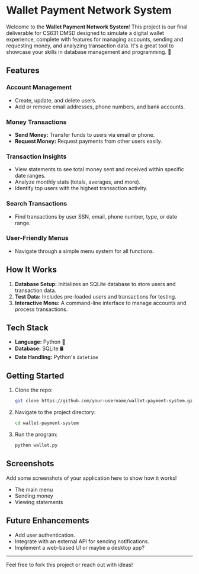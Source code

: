# Wallet Payment Network System

Welcome to the **Wallet Payment Network System**! This project is our final deliverable for CS631 DMSD designed to simulate a digital wallet experience, complete with features for managing accounts, sending and requesting money, and analyzing transaction data. It's a great tool to showcase your skills in database management and programming. 🚀

## Features

### Account Management
- Create, update, and delete users.
- Add or remove email addresses, phone numbers, and bank accounts.

### Money Transactions
- **Send Money:** Transfer funds to users via email or phone.
- **Request Money:** Request payments from other users easily.

### Transaction Insights
- View statements to see total money sent and received within specific date ranges.
- Analyze monthly stats (totals, averages, and more).
- Identify top users with the highest transaction activity.

### Search Transactions
- Find transactions by user SSN, email, phone number, type, or date range.

### User-Friendly Menus
- Navigate through a simple menu system for all functions.

## How It Works
1. **Database Setup:** Initializes an SQLite database to store users and transaction data.
2. **Test Data:** Includes pre-loaded users and transactions for testing.
3. **Interactive Menu:** A command-line interface to manage accounts and process transactions.

## Tech Stack
- **Language:** Python 🐍
- **Database:** SQLite 🛢️
- **Date Handling:** Python's `datetime`

## Getting Started

1. Clone the repo:
   ```bash
   git clone https://github.com/your-username/wallet-payment-system.git
   ```
2. Navigate to the project directory:
   ```bash
   cd wallet-payment-system
   ```
3. Run the program:
   ```bash
   python wallet.py
   ```

## Screenshots
Add some screenshots of your application here to show how it works!
- The main menu
- Sending money
- Viewing statements

## Future Enhancements
- Add user authentication.
- Integrate with an external API for sending notifications.
- Implement a web-based UI or maybe a desktop app?

---

Feel free to fork this project or reach out with ideas!

